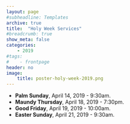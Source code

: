 ```yaml
---
layout: page
#subheadline: Templates
archive: true
title:  "Holy Week Services"
#breadcrumb: true
show_meta: false
categories:
    - 2019
#tags:
#    - frontpage
header: no
image:
    title: poster-holy-week-2019.png
---
```

* **Palm Sunday**, April 14, 2019 - 9:30am.
* **Maundy Thursday**, April 18, 2019 - 7:30pm.
* **Good Friday**, April 19, 2019 - 10:00am.
* **Easter Sunday**, April 21, 2019 - 9:30am.
